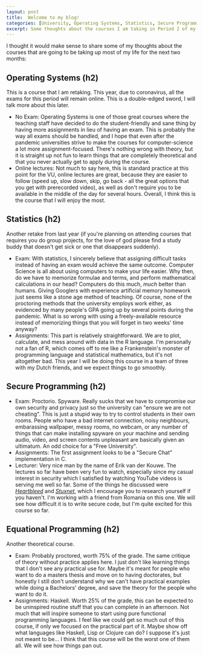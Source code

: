 ```yaml
---
layout: post
title:  Welcome to my blog!
categories: [University, Operating Systems, Statistics, Secure Programming, Equational Programming]
excerpt: Some thoughts about the courses I am taking in Period 2 of my final year of Uni.
---
```

I thought it would make sense to share some of my thoughts about the courses that are going to be taking up most of my life for the next two months:

## Operating Systems (h2)
This is a course that I am retaking. This year, due to coronavirus, all the exams for this period will remain online. This is a double-edged sword, I will talk more about this later.
- No Exam: Operating Systems is one of those great courses where the teaching staff have decided to do the student-friendly and sane thing by having more assignments in lieu of having an exam. This is probably the way all exams should be handled, and I hope that even after the pandemic universities strive to make the courses for computer-science a lot more assignment-focused. There's nothing wrong with theory, but it is straight up not fun to learn things that are completely theoretical and that you never actually get to apply during the course.
- Online lectures: Not much to say here, this is standard practice at this point for the VU, online lectures are great, because they are easier to follow (speed up, slow down, skip, go back - all the great options that you get with prerecorded video), as well as don't require you to be available in the middle of the day for several hours.
Overall, I think this is the course that I will enjoy the most.

## Statistics (h2)
Another retake from last year (if you're planning on attending courses that requires you do group projects, for the love of god please find a study buddy that doesn't get sick or one that disappears suddenly).
- Exam: With statistics, I sincerely believe that assigning difficult tasks instead of having an exam would achieve the same outcome. Computer Science is all about using computers to make your life easier. Why then, do we have to memorize formulae and terms, and perform mathematical calculations in our head? Computers do this much, _much_ better than humans. Giving Googlers with experience artificial memory homework just seems like a stone age method of teaching. Of course, none of the proctoring methods that the university employs work either, as evidenced by many people's GPA going up by several points during the pandemic. What is so wrong with using a freely-available resource instead of memorizing things that you will forget in two weeks' time anyway?
- Assignments: This part is relatively straightforward. We are to plot, calculate, and mess around with data in the R language. I'm personally not a fan of R, which comes off to me like a Frankenstein's monster of programming language and statistical mathematics, but it's not altogether bad.
This year I will be doing this course in a team of three with my Dutch friends, and we expect things to go smoothly.

## Secure Programming (h2)
- Exam: Proctorio. Spyware. Really sucks that we have to compromise our own security and privacy just so the university can "ensure we are not cheating". This is just a stupid way to try to control students in their own rooms. People who have a bad internet connection, noisy neighbours, embarassing wallpaper, messy rooms, no webcam, or any number of things that can make installing spyware on your machine and sending audio, video, and screen contents unpleasant are basically given an ultimatum. An odd choice for a "Free University".
- Assignments: The first assignment looks to be a "Secure Chat" implementation in C.
- Lecturer: Very nice man by the name of Erik van der Kouwe. The lectures so far have been very fun to watch, especially since my casual interest in security which I satisfied by watching YouTube videos is serving me well so far. Some of the things he discussed were [*Heartbleed*](https://en.wikipedia.org/wiki/Heartbleed) and [*Stuxnet*](https://en.wikipedia.org/wiki/Stuxnet), which I encourage you to research yourself if you haven't.
I'm working with a friend from Romania on this one. We will see how difficult it is to write secure code, but I'm quite excited for this course so far.

## Equational Programming (h2)
Another theoretical course.
- Exam: Probably proctored, worth 75% of the grade. The same critique of theory without practice applies here. I just don't like learning things that I don't see any practical use for. Maybe it's meant for people who want to do a masters thesis and move on to having doctorates, but honestly I still don't understand why we can't have practical examples while doing a Bachelors' degree, and save the theory for the people who want to do it.
- Assignments: Haskell. Worth 25% of the grade, this can be expected to be uninspired routine stuff that you can complete in an afternoon. Not much that will inspire someone to start using pure functional programming languages. I feel like we could get so much out of this course, if only we focused on the practical part of it. Maybe show off what languages like Haskell, Lisp or Clojure can do? I suppose it's just not meant to be...
I think that this course will be the worst one of them all. We will see how things pan out.